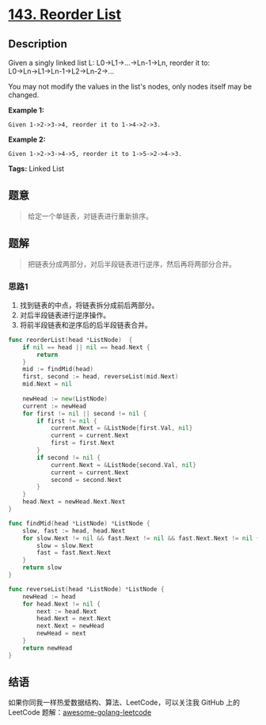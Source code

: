 # [143. Reorder List][title]

## Description
Given a singly linked list L: L0→L1→…→Ln-1→Ln,
reorder it to: L0→Ln→L1→Ln-1→L2→Ln-2→…

You may not modify the values in the list's nodes, only nodes itself may be changed.

**Example 1:**
```
Given 1->2->3->4, reorder it to 1->4->2->3.
```

**Example 2:**
```
Given 1->2->3->4->5, reorder it to 1->5->2->4->3.
```

**Tags:** Linked List

## 题意
> 给定一个单链表，对链表进行重新排序。

## 题解
> 把链表分成两部分，对后半段链表进行逆序，然后再将两部分合并。

### 思路1
1. 找到链表的中点，将链表拆分成前后两部分。
1. 对后半段链表进行逆序操作。
1. 将前半段链表和逆序后的后半段链表合并。

```go
func reorderList(head *ListNode)  {
    if nil == head || nil == head.Next {
        return
    }
    mid := findMid(head)
    first, second := head, reverseList(mid.Next)
    mid.Next = nil
    
    newHead := new(ListNode)
    current := newHead
    for first != nil || second != nil {
        if first != nil {
            current.Next = &ListNode{first.Val, nil}
            current = current.Next
            first = first.Next
        }
        if second != nil {
            current.Next = &ListNode{second.Val, nil}
            current = current.Next
            second = second.Next
        }
    }
    head.Next = newHead.Next.Next
}

func findMid(head *ListNode) *ListNode {
    slow, fast := head, head.Next
    for slow.Next != nil && fast.Next != nil && fast.Next.Next != nil {
        slow = slow.Next
        fast = fast.Next.Next
    }
    return slow
}

func reverseList(head *ListNode) *ListNode {
    newHead := head
    for head.Next != nil {
        next := head.Next
        head.Next = next.Next
        next.Next = newHead
        newHead = next
    }
    return newHead
}
```

## 结语

如果你同我一样热爱数据结构、算法、LeetCode，可以关注我 GitHub 上的 LeetCode 题解：[awesome-golang-leetcode][me]

[title]: https://leetcode.com/problems/reorder-list/
[me]: https://github.com/kylesliu/awesome-golang-algorithm
